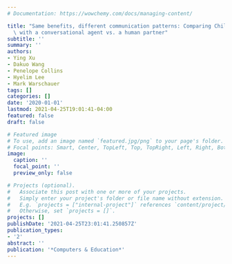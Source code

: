 ```yaml
---
# Documentation: https://wowchemy.com/docs/managing-content/

title: "Same benefits, different communication patterns: Comparing Children's reading\
  \ with a conversational agent vs. a human partner"
subtitle: ''
summary: ''
authors:
- Ying Xu
- Dakuo Wang
- Penelope Collins
- Hyelim Lee
- Mark Warschauer
tags: []
categories: []
date: '2020-01-01'
lastmod: 2021-04-25T19:01:41-04:00
featured: false
draft: false

# Featured image
# To use, add an image named `featured.jpg/png` to your page's folder.
# Focal points: Smart, Center, TopLeft, Top, TopRight, Left, Right, BottomLeft, Bottom, BottomRight.
image:
  caption: ''
  focal_point: ''
  preview_only: false

# Projects (optional).
#   Associate this post with one or more of your projects.
#   Simply enter your project's folder or file name without extension.
#   E.g. `projects = ["internal-project"]` references `content/project/deep-learning/index.md`.
#   Otherwise, set `projects = []`.
projects: []
publishDate: '2021-04-25T23:01:41.250857Z'
publication_types:
- '2'
abstract: ''
publication: '*Computers & Education*'
---
```


